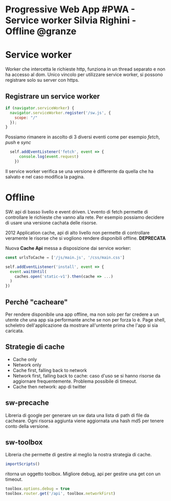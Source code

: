 # Progressive Web App #PWA - Service worker Silvia Righini - Offline @granze

# Service worker
Worker che intercetta le richieste http, funziona in un thread separato e non ha accesso al dom.
Unico vincolo per utilizzare service worker, si possono registrare solo su server con https.

## Registrare un service worker
```javascript
if (navigator.serviceWorker) {
  navigator.serviceWorker.register('/sw.js', {
    scope: "/"
  });
}
```
Possiamo rimanere in ascolto di 3 diversi eventi come per esempio *fetch*, *push* e *sync*
```javascript
  self.addEventListener('fetch', event => {
      console.log(event.request)
    })
```
Il service worker verifica se una versione è differente da quella che ha salvato e nel caso modifica la pagina.

# Offline
SW: api di basso livello e event driven.
L'evento di fetch permette di controllare le richieste che vanno alla rete. Per esempio possiamo decidere di usare una versione cachata delle risorse.

2012 Application cache, api di alto livello non permette di controllare veramente le risorse che si vogliono rendere disponibili offline. **DEPRECATA**

Nuova **Cache Api** messa a disposizione dai service worker:
```javascript
const urlsToCache = ['/js/main.js', '/css/main.css']

self.addEventListener('install', event => {
  event.waitUntil(
    caches.open('static-v1').then(cache => ...)
  )
})
```
## Perché "cacheare"
Per rendere disponibile una app offline, ma non solo per far credere a un utente che una app sia performante anche se non per forza lo è.
Page shell, scheletro dell'applicazione da mostrare all'untente prima che l'app si sia caricata.

## Strategie di cache
* Cache only
* Network only
* Cache first, falling back to network
* Network first, falling back to cache: caso d'uso se si hanno risorse da aggiornare frequentemente. Problema possibile di timeout.
* Cache then network: app di twitter

## sw-precache
Libreria di google per generare un sw data una lista di path di file da cacheare. Ogni risorsa aggiunta viene aggiornata una hash md5 per tenere conto della versione.

## sw-toolbox
Libreria che permette di gestire al meglio la nostra strategia di cache.

```javascript
importScripts()
```
ritorna un oggetto toolbox. Migliore debug, api per gestire una get con un timeout.

```javascript
toolbox.options.debug = true
toolbox.router.get('/api', toolbox.networkFirst)
```
